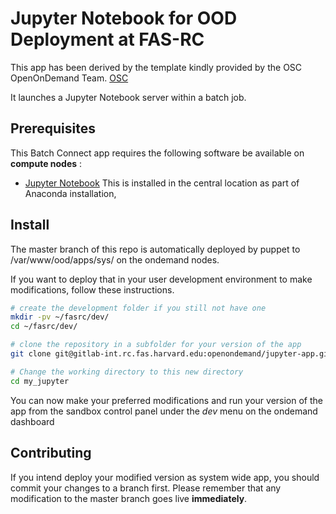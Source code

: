 # Jupyter Notebook for OOD Deployment at FAS-RC

This app has been derived by the template kindly provided by the OSC OpenOnDemand
Team. [OSC](https://github.com/OSC/bc_example_jupyter)

It launches a Jupyter Notebook server within a batch job.

## Prerequisites
This Batch Connect app requires the following software be available on **compute nodes** :

- [Jupyter Notebook](http://jupyter.readthedocs.io/en/latest/) This is installed in the central location as part of Anaconda installation,

## Install

The master branch of this repo is automatically deployed by puppet to /var/www/ood/apps/sys/ on the ondemand nodes.

If you want to deploy that in your user development environment to make modifications, follow these instructions. 

```sh
# create the development folder if you still not have one
mkdir -pv ~/fasrc/dev/
cd ~/fasrc/dev/

# clone the repository in a subfolder for your version of the app
git clone git@gitlab-int.rc.fas.harvard.edu:openondemand/jupyter-app.git my_jupyter

# Change the working directory to this new directory
cd my_jupyter
```
You can now make your preferred modifications and run your version of the app from the sandbox control panel under the
*dev* menu on the ondemand dashboard

## Contributing

If you intend deploy your modified version as system wide app, you should commit your changes to a branch first.
Please remember that any modification to the master branch goes live **immediately**. 
